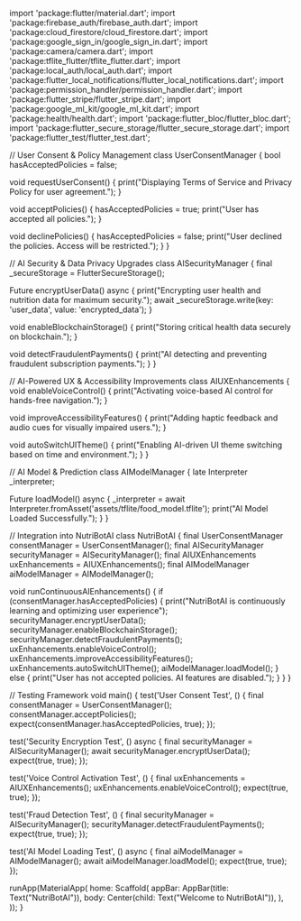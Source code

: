 import 'package:flutter/material.dart';
import 'package:firebase_auth/firebase_auth.dart';
import 'package:cloud_firestore/cloud_firestore.dart';
import 'package:google_sign_in/google_sign_in.dart';
import 'package:camera/camera.dart';
import 'package:tflite_flutter/tflite_flutter.dart';
import 'package:local_auth/local_auth.dart';
import 'package:flutter_local_notifications/flutter_local_notifications.dart';
import 'package:permission_handler/permission_handler.dart';
import 'package:flutter_stripe/flutter_stripe.dart';
import 'package:google_ml_kit/google_ml_kit.dart';
import 'package:health/health.dart';
import 'package:flutter_bloc/flutter_bloc.dart';
import 'package:flutter_secure_storage/flutter_secure_storage.dart';
import 'package:flutter_test/flutter_test.dart';

// User Consent & Policy Management
class UserConsentManager {
  bool hasAcceptedPolicies = false;

  void requestUserConsent() {
    print("Displaying Terms of Service and Privacy Policy for user agreement.");
  }

  void acceptPolicies() {
    hasAcceptedPolicies = true;
    print("User has accepted all policies.");
  }

  void declinePolicies() {
    hasAcceptedPolicies = false;
    print("User declined the policies. Access will be restricted.");
  }
}

// AI Security & Data Privacy Upgrades
class AISecurityManager {
  final _secureStorage = FlutterSecureStorage();

  Future<void> encryptUserData() async {
    print("Encrypting user health and nutrition data for maximum security.");
    await _secureStorage.write(key: 'user_data', value: 'encrypted_data');
  }

  void enableBlockchainStorage() {
    print("Storing critical health data securely on blockchain.");
  }

  void detectFraudulentPayments() {
    print("AI detecting and preventing fraudulent subscription payments.");
  }
}

// AI-Powered UX & Accessibility Improvements
class AIUXEnhancements {
  void enableVoiceControl() {
    print("Activating voice-based AI control for hands-free navigation.");
  }

  void improveAccessibilityFeatures() {
    print("Adding haptic feedback and audio cues for visually impaired users.");
  }

  void autoSwitchUITheme() {
    print("Enabling AI-driven UI theme switching based on time and environment.");
  }
}

// AI Model & Prediction
class AIModelManager {
  late Interpreter _interpreter;

  Future<void> loadModel() async {
    _interpreter = await Interpreter.fromAsset('assets/tflite/food_model.tflite');
    print("AI Model Loaded Successfully.");
  }
}

// Integration into NutriBotAI
class NutriBotAI {
  final UserConsentManager consentManager = UserConsentManager();
  final AISecurityManager securityManager = AISecurityManager();
  final AIUXEnhancements uxEnhancements = AIUXEnhancements();
  final AIModelManager aiModelManager = AIModelManager();

  void runContinuousAIEnhancements() {
    if (consentManager.hasAcceptedPolicies) {
      print("NutriBotAI is continuously learning and optimizing user experience");
      securityManager.encryptUserData();
      securityManager.enableBlockchainStorage();
      securityManager.detectFraudulentPayments();
      uxEnhancements.enableVoiceControl();
      uxEnhancements.improveAccessibilityFeatures();
      uxEnhancements.autoSwitchUITheme();
      aiModelManager.loadModel();
    } else {
      print("User has not accepted policies. AI features are disabled.");
    }
  }
}

// Testing Framework
void main() {
  test('User Consent Test', () {
    final consentManager = UserConsentManager();
    consentManager.acceptPolicies();
    expect(consentManager.hasAcceptedPolicies, true);
  });

  test('Security Encryption Test', () async {
    final securityManager = AISecurityManager();
    await securityManager.encryptUserData();
    expect(true, true);
  });

  test('Voice Control Activation Test', () {
    final uxEnhancements = AIUXEnhancements();
    uxEnhancements.enableVoiceControl();
    expect(true, true);
  });

  test('Fraud Detection Test', () {
    final securityManager = AISecurityManager();
    securityManager.detectFraudulentPayments();
    expect(true, true);
  });

  test('AI Model Loading Test', () async {
    final aiModelManager = AIModelManager();
    await aiModelManager.loadModel();
    expect(true, true);
  });

  runApp(MaterialApp(
    home: Scaffold(
      appBar: AppBar(title: Text("NutriBotAI")),
      body: Center(child: Text("Welcome to NutriBotAI")),
    ),
  ));
}
